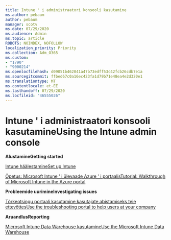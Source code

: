 ```yaml
---
title: Intune ' i administraatori konsooli kasutamine
ms.author: pebaum
author: pebaum
manager: scotv
ms.date: 07/29/2020
ms.audience: Admin
ms.topic: article
ROBOTS: NOINDEX, NOFOLLOW
localization_priority: Priority
ms.collection: Adm_O365
ms.custom:
- "1790"
- "9000214"
ms.openlocfilehash: d09051b462041a47b73edff53c42fcb26cdb7e1a
ms.sourcegitcommit: ffbed67c0a16ec423fa1d79b71e48ea4e2d320e1
ms.translationtype: MT
ms.contentlocale: et-EE
ms.lasthandoff: 07/29/2020
ms.locfileid: "46555026"
---
```

# <a name="using-the-intune-admin-console"></a><span data-ttu-id="e1a13-102">Intune ' i administraatori konsooli kasutamine</span><span class="sxs-lookup"><span data-stu-id="e1a13-102">Using the Intune admin console</span></span>

<span data-ttu-id="e1a13-103">**Alustamine**</span><span class="sxs-lookup"><span data-stu-id="e1a13-103">**Getting started**</span></span>

[<span data-ttu-id="e1a13-104">Intune häälestamine</span><span class="sxs-lookup"><span data-stu-id="e1a13-104">Set up Intune</span></span>](https://docs.microsoft.com/intune/setup-steps)

[<span data-ttu-id="e1a13-105">Õpetus: Microsoft Intune ' i ülevaade Azure ' i portaalis</span><span class="sxs-lookup"><span data-stu-id="e1a13-105">Tutorial: Walkthrough of Microsoft Intune in the Azure portal</span></span>](https://docs.microsoft.com/intune/tutorial-walkthrough-intune-portal)

<span data-ttu-id="e1a13-106">**Probleemide uurimine**</span><span class="sxs-lookup"><span data-stu-id="e1a13-106">**Investigating issues**</span></span>

[<span data-ttu-id="e1a13-107">Tõrkeotsingu portaali kasutamine kasutajate abistamiseks teie ettevõttes</span><span class="sxs-lookup"><span data-stu-id="e1a13-107">Use the troubleshooting portal to help users at your company</span></span>](https://docs.microsoft.com/intune/help-desk-operators)

<span data-ttu-id="e1a13-108">**Aruandlus**</span><span class="sxs-lookup"><span data-stu-id="e1a13-108">**Reporting**</span></span>

[<span data-ttu-id="e1a13-109">Microsoft Intune Data Warehouse kasutamine</span><span class="sxs-lookup"><span data-stu-id="e1a13-109">Use the Microsoft Intune Data Warehouse</span></span>](https://docs.microsoft.com/intune/reports-nav-create-intune-reports)